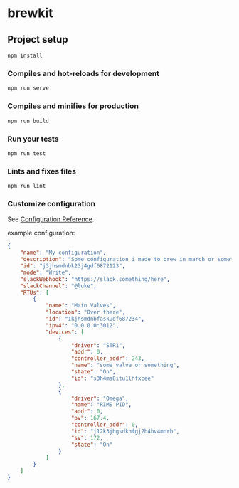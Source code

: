 # brewkit

## Project setup
```
npm install
```

### Compiles and hot-reloads for development
```
npm run serve
```

### Compiles and minifies for production
```
npm run build
```

### Run your tests
```
npm run test
```

### Lints and fixes files
```
npm run lint
```

### Customize configuration
See [Configuration Reference](https://cli.vuejs.org/config/).


example configuration:
```json
{
    "name": "My configuration",
    "description": "Some configuration i made to brew in march or something idk",
    "id": "j3jhsmdnbk23j4gdf6872123",
    "mode": "Write",
    "slackWebhook": "https://slack.something/here",
    "slackChannel": "@luke",
    "RTUs": [
        {
            "name": "Main Valves",
            "location": "Over there",
            "id": "1kjhsmdnbfaskudf687234",
            "ipv4": "0.0.0.0:3012",
            "devices": [
                {
                    "driver": "STR1",
                    "addr": 0,
                    "controller_addr": 243,
                    "name": "some valve or something",
                    "state": "On",
                    "id": "s3h4ma8itu1lhfxcee"
                },
                {
                    "driver": "Omega",
                    "name": "RIMS PID",
                    "addr": 0,
                    "pv": 167.4,
                    "controller_addr": 0,
                    "id": "j12k3jhgsdkhfgj2h4bv4mnrb",
                    "sv": 172,
                    "state": "On"
                }
            ]
        }
    ]
}
```
